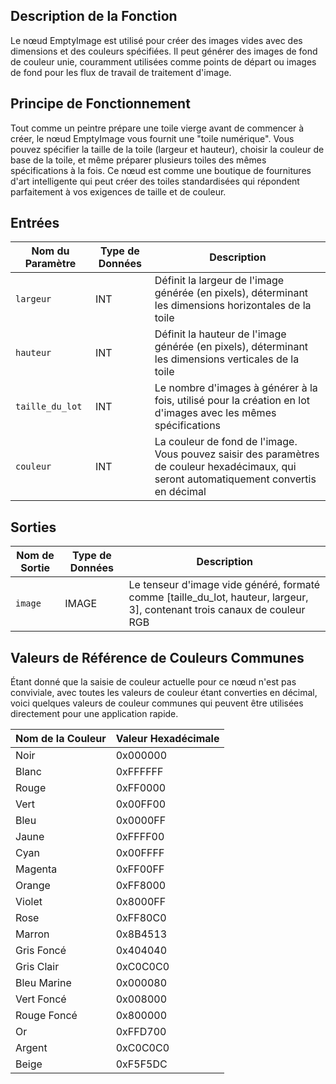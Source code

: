 ## Description de la Fonction

Le nœud EmptyImage est utilisé pour créer des images vides avec des dimensions et des couleurs spécifiées. Il peut générer des images de fond de couleur unie, couramment utilisées comme points de départ ou images de fond pour les flux de travail de traitement d'image.

## Principe de Fonctionnement

Tout comme un peintre prépare une toile vierge avant de commencer à créer, le nœud EmptyImage vous fournit une "toile numérique". Vous pouvez spécifier la taille de la toile (largeur et hauteur), choisir la couleur de base de la toile, et même préparer plusieurs toiles des mêmes spécifications à la fois. Ce nœud est comme une boutique de fournitures d'art intelligente qui peut créer des toiles standardisées qui répondent parfaitement à vos exigences de taille et de couleur.

## Entrées

| Nom du Paramètre | Type de Données | Description |
|------------------|-----------------|-------------|
| `largeur` | INT | Définit la largeur de l'image générée (en pixels), déterminant les dimensions horizontales de la toile |
| `hauteur` | INT | Définit la hauteur de l'image générée (en pixels), déterminant les dimensions verticales de la toile |
| `taille_du_lot` | INT | Le nombre d'images à générer à la fois, utilisé pour la création en lot d'images avec les mêmes spécifications |
| `couleur` | INT | La couleur de fond de l'image. Vous pouvez saisir des paramètres de couleur hexadécimaux, qui seront automatiquement convertis en décimal |

## Sorties

| Nom de Sortie | Type de Données | Description |
|---------------|-----------------|-------------|
| `image` | IMAGE | Le tenseur d'image vide généré, formaté comme [taille_du_lot, hauteur, largeur, 3], contenant trois canaux de couleur RGB |

## Valeurs de Référence de Couleurs Communes

Étant donné que la saisie de couleur actuelle pour ce nœud n'est pas conviviale, avec toutes les valeurs de couleur étant converties en décimal, voici quelques valeurs de couleur communes qui peuvent être utilisées directement pour une application rapide.

| Nom de la Couleur | Valeur Hexadécimale |
|-------------------|---------------------|
| Noir              | 0x000000           |
| Blanc             | 0xFFFFFF           |
| Rouge             | 0xFF0000           |
| Vert              | 0x00FF00           |
| Bleu              | 0x0000FF           |
| Jaune             | 0xFFFF00           |
| Cyan              | 0x00FFFF           |
| Magenta           | 0xFF00FF           |
| Orange            | 0xFF8000           |
| Violet            | 0x8000FF           |
| Rose              | 0xFF80C0           |
| Marron            | 0x8B4513           |
| Gris Foncé        | 0x404040           |
| Gris Clair        | 0xC0C0C0           |
| Bleu Marine       | 0x000080           |
| Vert Foncé        | 0x008000           |
| Rouge Foncé       | 0x800000           |
| Or                | 0xFFD700           |
| Argent            | 0xC0C0C0           |
| Beige             | 0xF5F5DC           |
